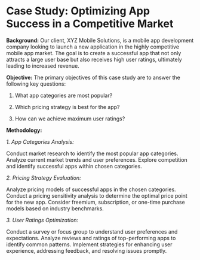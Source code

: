# Case Study: Optimizing App Success in a Competitive Market

**Background:**
Our client, XYZ Mobile Solutions, is a mobile app development company looking to launch a new application in the highly competitive mobile app market. The goal is to create a successful app that not only attracts a large user base but also receives high user ratings, ultimately leading to increased revenue.

**Objective:**
The primary objectives of this case study are to answer the following key questions:

  1. What app categories are most popular?

  2. Which pricing strategy is best for the app?

  3. How can we achieve maximum user ratings?

**Methodology:**

_1. App Categories Analysis:_

Conduct market research to identify the most popular app categories.
Analyze current market trends and user preferences.
Explore competition and identify successful apps within chosen categories.

_2. Pricing Strategy Evaluation:_

Analyze pricing models of successful apps in the chosen categories.
Conduct a pricing sensitivity analysis to determine the optimal price point for the new app.
Consider freemium, subscription, or one-time purchase models based on industry benchmarks.

_3. User Ratings Optimization:_

Conduct a survey or focus group to understand user preferences and expectations.
Analyze reviews and ratings of top-performing apps to identify common patterns.
Implement strategies for enhancing user experience, addressing feedback, and resolving issues promptly.
